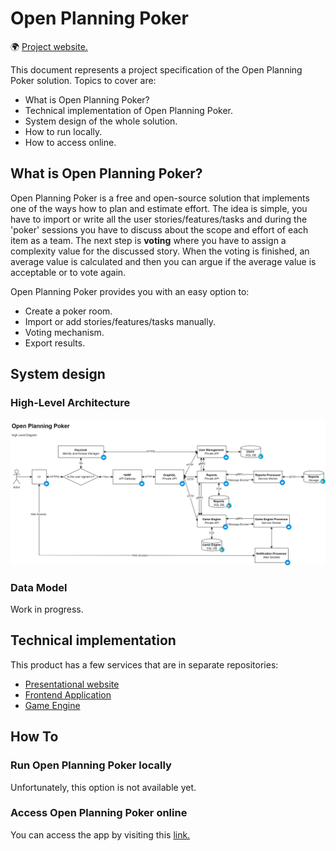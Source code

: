 # Open Planning Poker

🌍 [Project website.](https://openplanningpoker.com)

This document represents a project specification of the Open Planning Poker solution. Topics to cover are:
- What is Open Planning Poker?
- Technical implementation of Open Planning Poker.
- System design of the whole solution.
- How to run locally.
- How to access online.

## What is Open Planning Poker?

Open Planning Poker is a free and open-source solution that implements one of the ways how to plan and estimate effort.
The idea is simple, you have to import or write all the user stories/features/tasks and during the 'poker' sessions you have to discuss about the scope and effort of each item as a team.
The next step is **voting** where you have to assign a complexity value for the discussed story. When the voting is finished, an average value is calculated and then you can argue if the average value is acceptable or to vote again.

Open Planning Poker provides you with an easy option to:
- Create a poker room.
- Import or add stories/features/tasks manually.
- Voting mechanism.
- Export results.

## System design

### High-Level Architecture

![Infrastructural HLA Diagram](diagrams/high_level_diagram.drawio.png "Infrastructual HLA Diagram")

### Data Model

Work in progress.

## Technical implementation

This product has a few services that are in separate repositories:
- [Presentational website](https://github.com/bokunda/open-planning-poker-website)
- [Frontend Application](https://github.com/bokunda/open-planning-poker-app)
- [Game Engine](https://github.com/bokunda/open-planning-poker-game-engine)

## How To

### Run Open Planning Poker locally

Unfortunately, this option is not available yet.

### Access Open Planning Poker online

You can access the app by visiting this [link.](https://openplanningpoker.com)
